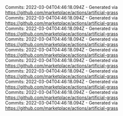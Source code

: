 Commits: 2022-03-04T04:46:18.094Z - Generated via https://github.com/marketplace/actions/artificial-grass
<br>
Commits: 2022-03-04T04:46:18.094Z - Generated via https://github.com/marketplace/actions/artificial-grass
<br>
Commits: 2022-03-04T04:46:18.094Z - Generated via https://github.com/marketplace/actions/artificial-grass
<br>
Commits: 2022-03-04T04:46:18.094Z - Generated via https://github.com/marketplace/actions/artificial-grass
<br>
Commits: 2022-03-04T04:46:18.094Z - Generated via https://github.com/marketplace/actions/artificial-grass
<br>
Commits: 2022-03-04T04:46:18.094Z - Generated via https://github.com/marketplace/actions/artificial-grass
<br>
Commits: 2022-03-04T04:46:18.094Z - Generated via https://github.com/marketplace/actions/artificial-grass
<br>
Commits: 2022-03-04T04:46:18.094Z - Generated via https://github.com/marketplace/actions/artificial-grass
<br>
Commits: 2022-03-04T04:46:18.094Z - Generated via https://github.com/marketplace/actions/artificial-grass
<br>
Commits: 2022-03-04T04:46:18.094Z - Generated via https://github.com/marketplace/actions/artificial-grass
<br>
